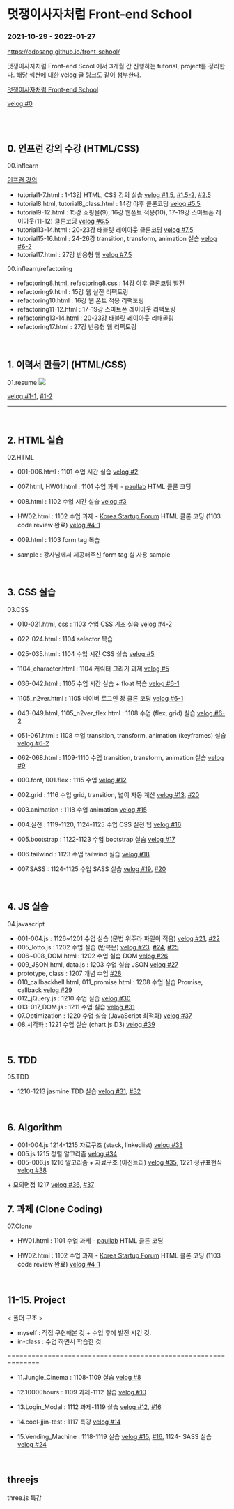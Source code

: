 
# 멋쟁이사자처럼 Front-end School
### 2021-10-29 - 2022-01-27

https://ddosang.github.io/front_school/

멋쟁이사자처럼 Front-end Scool 에서 3개월 간 진행하는 tutorial, project를 정리한다. 해당 섹션에 대한 velog 글 링크도 같이 첨부한다.

[멋쟁이사자처럼 Front-end School](https://k-digital.likelion.net/frontend-school)

[velog #0](https://velog.io/@ddosang/Front-end-0)

<br>
<br>

## 0. 인프런 강의 수강 (HTML/CSS)

00.inflearn

[인프런 강의](https://www.inflearn.com/course/html-css-강좌)


- tutorial1-7.html : 1-13강 HTML, CSS 강의 실습 [velog #1.5](https://velog.io/@ddosang/Front-end-1.5), [#1.5-2](https://velog.io/@ddosang/Front-end-1.5-2), [#2.5](https://velog.io/@ddosang/Front-end-2.5)
- tutorial8.html, tutorial8_class.html : 14강 야후 클론코딩 [velog #5.5](https://velog.io/@ddosang/Front-end-5.5)
- tutorial9-12.html : 15강 쇼핑몰(9), 16강 웹폰트 적용(10), 17-19강 스마트폰 레이아웃(11-12) 클론코딩 [velog #6.5](https://velog.io/@ddosang/Front-end-6.5)
- tutorial13-14.html : 20-23강 태블릿 레이아웃 클론코딩 [velog #7.5](https://velog.io/@ddosang/Front-end-7.5)
- tutorial15-16.html : 24-26강 transition, transform, animation 실습 [velog #6-2](https://velog.io/@ddosang/Front-end-6-1)
- tutorial17.html : 27강 반응형 웹 [velog #7.5](https://velog.io/@ddosang/Front-end-7.5)


00.inflearn/refactoring

- refactoring8.html, refactoring8.css : 14강 야후 클론코딩 발전
- refactoring9.html : 15강 웹 실전 리팩토링
- refactoring10.html : 16강 웹 폰트 적용 리팩토링
- refactoring11-12.html : 17-19강 스마트폰 레이아웃 리팩토링
- refactoring13-14.html : 20-23강 태블릿 레이아웃 리패곹링
- refactoring17.html : 27강 반응형 웹 리팩토링

<br>

## 1. 이력서 만들기 (HTML/CSS)

01.resume
![](https://github.com/ddosang/front_school/blob/main/01.Resume/real-resume/example.png?raw=true)

[velog #1-1](https://velog.io/@ddosang/Front-end-1-1), [#1-2](https://velog.io/@ddosang/Front-end-1-2)

<hr>
<br>

## 2. HTML 실습

02.HTML

- 001-006.html : 1101 수업 시간 실습 [velog #2](https://velog.io/@ddosang/Front-end-2)

- 007.html, HW01.html : 1101 수업 과제 - [paullab](http://www.paullab.co.kr/about.html) HTML 클론 코딩

- 008.html : 1102 수업 시간 실습 [velog #3](https://velog.io/@ddosang/Front-end-3)

- HW02.html : 1102 수업 과제 - [Korea Startup Forum](https://kstartupforum.org) HTML 클론 코딩 (1103 code review 완료) [velog #4-1](https://velog.io/@ddosang/Front-end-4-1)

- 009.html : 1103 form tag 복습

- sample : 강사님께서 제공해주신 form tag 실 사용 sample

<br>

## 3. CSS 실습

03.CSS

- 010-021.html, css : 1103 수업  CSS 기초 실습 [velog #4-2](https://velog.io/@ddosang/Front-end-4-2)

- 022-024.html : 1104 selector 복습

- 025-035.html : 1104 수업 시간 CSS 실습  [velog #5](https://velog.io/@ddosang/Front-end-5)

- 1104_character.html : 1104 캐릭터 그리기 과제  [velog #5](https://velog.io/@ddosang/Front-end-5)

- 036-042.html : 1105 수업 시간 실습 + float 복습 [velog #6-1](https://velog.io/@ddosang/Front-end-6-1)

- 1105_n2ver.html : 1105 네이버 로그인 창 클론 코딩 [velog #6-1](https://velog.io/@ddosang/Front-end-6-1)

- 043-049.html, 1105_n2ver_flex.html : 1108 수업 (flex, grid) 실습 [velog #6-2](https://velog.io/@ddosang/Front-end-6-2#1-2-flex)

- 051-061.html : 1108 수업 transition, transform, animation (keyframes) 실습 [velog #6-2](https://velog.io/@ddosang/Front-end-6-2#2-move)

- 062-068.html : 1109-1110 수업 transition, transform, animation 실습 [velog #9](https://velog.io/@ddosang/Front-end-9)

- 000.font, 001.flex : 1115 수업 [velog #12](https://velog.io/@ddosang/Front-end-12)

- 002.grid : 1116 수업 grid, transition, 넓이 자동 계산 [velog #13](https://velog.io/@ddosang/Front-end-13), [#20](https://velog.io/@ddosang/Front-end-20)

- 003.animation : 1118 수업 animation [velog #15](https://velog.io/@ddosang/Front-end-15)

- 004.실전 : 1119-1120, 1124-1125 수업 CSS 실전 팁 [velog #16](https://velog.io/@ddosang/Front-end-16)

- 005.bootstrap : 1122-1123 수업 bootstrap 실습 [velog #17](https://velog.io/@ddosang/Front-end-17)

- 006.tailwind : 1123 수업 tailwind 실습 [velog #18](https://velog.io/@ddosang/Front-end-18)

- 007.SASS : 1124-1125 수업 SASS 실습 [velog #19](https://velog.io/@ddosang/Front-end-19), [#20](https://velog.io/@ddosang/Front-end-20)

<br>

## 4. JS 실습

04.javascript

- 001-004.js  : 1126~1201 수업 실습 (문법 위주라 파일이 적음) [velog #21](https://velog.io/@ddosang/Front-end-21), [#22](https://velog.io/@ddosang/Front-end-22-JavaScript)
- 005_lotto.js : 1202 수업 실습 (반복문) [velog #23](https://velog.io/@ddosang/Front-end-23), [#24](https://velog.io/@ddosang/Front-end-24), [#25](https://velog.io/@ddosang/Front-end-25)
- 006~008_DOM.html : 1202 수업 실습 DOM [velog #26](https://velog.io/@ddosang/Front-end-26)
- 009_JSON.html, data.js : 1203 수업 실습 JSON [velog #27](https://velog.io/@ddosang/Front-end-27)
- prototype, class : 1207 개념 수업 [#28](https://velog.io/@ddosang/Front-end-28)
- 010_callbackhell.html, 011_promise.html : 1208 수업 실습 Promise, callback [velog #29](https://velog.io/@ddosang/Front-end-29)
- 012_jQuery.js : 1210 수업 실습 [velog #30](https://velog.io/@ddosang/Front-end-30)
- 013-017_DOM.js : 1211 수업 실습 [velog #31](https://velog.io/@ddosang/Front-end-31)
- 07.Optimization : 1220 수업 실습 (JavaScript 최적화) [velog #37](https://velog.io/@ddosang/Front-end-37)
- 08.시각화 : 1221 수업 실습 (chart.js D3) [velog #39](https://velog.io/@ddosang/Front-end-39)


<br>

## 5. TDD

05.TDD

- 1210-1213 jasmine TDD 실습 [velog #31](https://velog.io/@ddosang/Front-end-31), [#32](https://velog.io/@ddosang/Front-end-32)

<br>

## 6. Algorithm

- 001-004.js 1214-1215 자료구조 (stack, linkedlist) [velog #33](https://velog.io/@ddosang/Front-end-33)
- 005.js 1215 정렬 알고리즘 [velog #34](https://velog.io/@ddosang/Front-end-34)
- 005-006.js 1216 알고리즘 + 자료구조 (이진트리) [velog #35](https://velog.io/@ddosang/Front-end-35), 1221 정규표현식 [velog #38](https://velog.io/@ddosang/Front-end-38)

\+ 모의면접 1217 [velog #36](https://velog.io/@ddosang/Front-end-36), [#37](https://velog.io/@ddosang/Front-end-37)
<br>

## 7. 과제 (Clone Coding)

07.Clone

- HW01.html : 1101 수업 과제 - [paullab](http://www.paullab.co.kr/about.html) HTML 클론 코딩

- HW02.html : 1102 수업 과제 - [Korea Startup Forum](https://kstartupforum.org) HTML 클론 코딩 (1103 code review 완료) [velog #4-1](https://velog.io/@ddosang/Front-end-4-1)

<br>

## 11-15. Project

< 폴더 구조 >

- myself : 직접 구현해본 것 + 수업 후에 발전 시킨 것.
- in-class : 수업 하면서 학습한 것


==============================================================

- 11.Jungle_Cinema : 1108-1109 실습 [velog #8](https://velog.io/@ddosang/Front-end-8)

- 12.10000hours : 1109 과제-1112 실습 [velog #10](https://velog.io/@ddosang/Front-end-10)

- 13.Login_Modal : 1112 과제-1119 실습 [velog #12](https://velog.io/@ddosang/Front-end-12), [#16](https://velog.io/@ddosang/Front-end-16)

- 14.cool-jjin-test : 1117 특강 [velog #14](https://velog.io/@ddosang/Front-end-14)

- 15.Vending_Machine : 1118-1119 실습 [velog #15](https://velog.io/@ddosang/Front-end-15), [#16](https://velog.io/@ddosang/Front-end-16), 1124- SASS 실습 [velog #24](https://velog.io/@ddosang/Front-end-19)

<br>

## threejs

three.js 특강